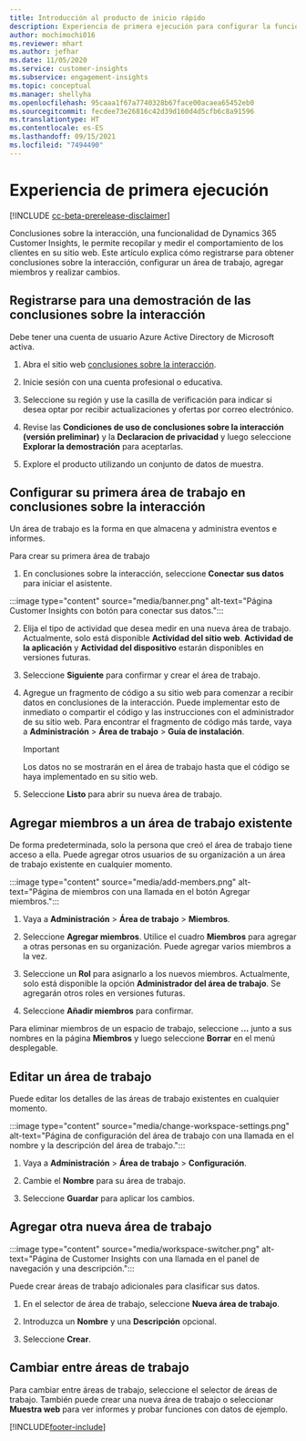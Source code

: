 ```yaml
---
title: Introducción al producto de inicio rápido
description: Experiencia de primera ejecución para configurar la funcionalidad de las conclusiones sobre la interacción.
author: mochimochi016
ms.reviewer: mhart
ms.author: jefhar
ms.date: 11/05/2020
ms.service: customer-insights
ms.subservice: engagement-insights
ms.topic: conceptual
ms.manager: shellyha
ms.openlocfilehash: 95caaa1f67a7740328b67face00acaea65452eb0
ms.sourcegitcommit: fecdee73e26816c42d39d160d4d5cfb6c8a91596
ms.translationtype: HT
ms.contentlocale: es-ES
ms.lasthandoff: 09/15/2021
ms.locfileid: "7494490"
---
```

# <a name="first-run-experience"></a>Experiencia de primera ejecución

[!INCLUDE [cc-beta-prerelease-disclaimer](includes/cc-beta-prerelease-disclaimer.md)]

Conclusiones sobre la interacción, una funcionalidad de Dynamics 365 Customer Insights, le permite recopilar y medir el comportamiento de los clientes en su sitio web. Este artículo explica cómo registrarse para obtener conclusiones sobre la interacción, configurar un área de trabajo, agregar miembros y realizar cambios.

## <a name="sign-up-for-a-demo-of-engagement-insights"></a>Registrarse para una demostración de las conclusiones sobre la interacción

Debe tener una cuenta de usuario Azure Active Directory de Microsoft activa. 

1. Abra el sitio web [conclusiones sobre la interacción](https://home.ci.ai.dynamics.com/app/engagement-insights). 

1. Inicie sesión con una cuenta profesional o educativa.

1. Seleccione su región y use la casilla de verificación para indicar si desea optar por recibir actualizaciones y ofertas por correo electrónico.

1. Revise las **Condiciones de uso de conclusiones sobre la interacción (versión preliminar)** y la **Declaracion de privacidad** y luego seleccione **Explorar la demostración** para aceptarlas.

1. Explore el producto utilizando un conjunto de datos de muestra. 

## <a name="set-up-your-first-workspace-in-engagement-insights"></a>Configurar su primera área de trabajo en conclusiones sobre la interacción

Un área de trabajo es la forma en que almacena y administra eventos e informes.

Para crear su primera área de trabajo

1. En conclusiones sobre la interacción, seleccione **Conectar sus datos** para iniciar el asistente. 

:::image type="content" source="media/banner.png" alt-text="Página Customer Insights con botón para conectar sus datos.":::

2. Elija el tipo de actividad que desea medir en una nueva área de trabajo. Actualmente, solo está disponible **Actividad del sitio web**. **Actividad de la aplicación** y **Actividad del dispositivo** estarán disponibles en versiones futuras.

1. Seleccione **Siguiente** para confirmar y crear el área de trabajo.

1. Agregue un fragmento de código a su sitio web para comenzar a recibir datos en conclusiones de la interacción. Puede implementar esto de inmediato o compartir el código y las instrucciones con el administrador de su sitio web. Para encontrar el fragmento de código más tarde, vaya a **Administración** > **Área de trabajo** > **Guía de instalación**.

   > [!IMPORTANT]
   > Los datos no se mostrarán en el área de trabajo hasta que el código se haya implementado en su sitio web.

1. Seleccione **Listo** para abrir su nueva área de trabajo. 

## <a name="add-members-to-an-existing-workspace"></a>Agregar miembros a un área de trabajo existente

De forma predeterminada, solo la persona que creó el área de trabajo tiene acceso a ella. Puede agregar otros usuarios de su organización a un área de trabajo existente en cualquier momento.

:::image type="content" source="media/add-members.png" alt-text="Página de miembros con una llamada en el botón Agregar miembros.":::

1. Vaya a **Administración** > **Área de trabajo** > **Miembros**.

2. Seleccione **Agregar miembros**. Utilice el cuadro **Miembros** para agregar a otras personas en su organización. Puede agregar varios miembros a la vez.

3. Seleccione un **Rol** para asignarlo a los nuevos miembros. Actualmente, solo está disponible la opción **Administrador del área de trabajo**. Se agregarán otros roles en versiones futuras.

4. Seleccione **Añadir miembros** para confirmar.

Para eliminar miembros de un espacio de trabajo, seleccione **...** junto a sus nombres en la página **Miembros** y luego seleccione **Borrar** en el menú desplegable.

## <a name="edit-a-workspace"></a>Editar un área de trabajo

Puede editar los detalles de las áreas de trabajo existentes en cualquier momento.

:::image type="content" source="media/change-workspace-settings.png" alt-text="Página de configuración del área de trabajo con una llamada en el nombre y la descripción del área de trabajo.":::

1. Vaya a **Administración** > **Área de trabajo** > **Configuración**.

1. Cambie el **Nombre** para su área de trabajo.

1. Seleccione **Guardar** para aplicar los cambios.

## <a name="add-another-new-workspace"></a>Agregar otra nueva área de trabajo

:::image type="content" source="media/workspace-switcher.png" alt-text="Página de Customer Insights con una llamada en el panel de navegación y una descripción.":::

Puede crear áreas de trabajo adicionales para clasificar sus datos.

1. En el selector de área de trabajo, seleccione **Nueva área de trabajo**.

1. Introduzca un **Nombre** y una **Descripción** opcional.

1. Seleccione **Crear**.

## <a name="switch-between-workspaces"></a>Cambiar entre áreas de trabajo

Para cambiar entre áreas de trabajo, seleccione el selector de áreas de trabajo. También puede crear una nueva área de trabajo o seleccionar **Muestra web** para ver informes y probar funciones con datos de ejemplo. 



[!INCLUDE[footer-include](../includes/footer-banner.md)]